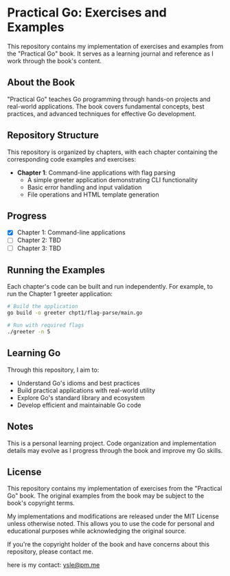 # Practical Go: Exercises and Examples

This repository contains my implementation of exercises and examples from the "Practical Go" book. It serves as a learning journal and reference as I work through the book's content.

## About the Book

"Practical Go" teaches Go programming through hands-on projects and real-world applications. The book covers fundamental concepts, best practices, and advanced techniques for effective Go development.

## Repository Structure

This repository is organized by chapters, with each chapter containing the corresponding code examples and exercises:

- **Chapter 1**: Command-line applications with flag parsing
  - A simple greeter application demonstrating CLI functionality
  - Basic error handling and input validation
  - File operations and HTML template generation

## Progress

- [x] Chapter 1: Command-line applications
- [ ] Chapter 2: TBD
- [ ] Chapter 3: TBD
<!-- Will be updated as I progress through the book -->

## Running the Examples

Each chapter's code can be built and run independently. For example, to run the Chapter 1 greeter application:

```bash
# Build the application
go build -o greeter chpt1/flag-parse/main.go

# Run with required flags
./greeter -n 5
```

## Learning Go
Through this repository, I aim to:
- Understand Go's idioms and best practices
- Build practical applications with real-world utility
- Explore Go's standard library and ecosystem
- Develop efficient and maintainable Go code

## Notes

This is a personal learning project. Code organization and implementation details may evolve as I progress through the book and improve my Go skills.

## License

This repository contains my implementation of exercises from the "Practical Go" book. The original examples from the book may be subject to the book's copyright terms.

My implementations and modifications are released under the MIT License unless otherwise noted. This allows you to use the code for personal and educational purposes while acknowledging the original source.

If you're the copyright holder of the book and have concerns about this repository, please contact me.

here is my contact: ysle@pm.me
